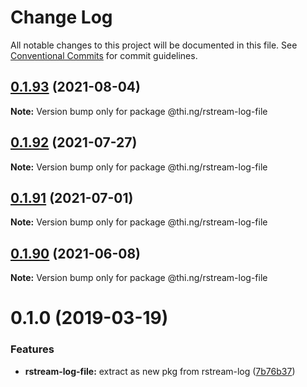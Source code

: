 # Change Log

All notable changes to this project will be documented in this file.
See [Conventional Commits](https://conventionalcommits.org) for commit guidelines.

## [0.1.93](https://github.com/thi-ng/umbrella/compare/@thi.ng/rstream-log-file@0.1.92...@thi.ng/rstream-log-file@0.1.93) (2021-08-04)

**Note:** Version bump only for package @thi.ng/rstream-log-file





## [0.1.92](https://github.com/thi-ng/umbrella/compare/@thi.ng/rstream-log-file@0.1.91...@thi.ng/rstream-log-file@0.1.92) (2021-07-27)

**Note:** Version bump only for package @thi.ng/rstream-log-file





## [0.1.91](https://github.com/thi-ng/umbrella/compare/@thi.ng/rstream-log-file@0.1.90...@thi.ng/rstream-log-file@0.1.91) (2021-07-01)

**Note:** Version bump only for package @thi.ng/rstream-log-file





## [0.1.90](https://github.com/thi-ng/umbrella/compare/@thi.ng/rstream-log-file@0.1.89...@thi.ng/rstream-log-file@0.1.90) (2021-06-08)

**Note:** Version bump only for package @thi.ng/rstream-log-file





# 0.1.0 (2019-03-19)

### Features

* **rstream-log-file:** extract as new pkg from rstream-log ([7b76b37](https://github.com/thi-ng/umbrella/commit/7b76b37))
